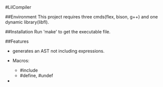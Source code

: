 #LilCompiler

##Environment
This project requires three cmds(flex, bison, g++) and one dynamic library(libfl).

##Installation
Run 'make' to get the executable file.

##Features
- generates an AST not including expressions.
- Macros: 
    - #include
    - #define, #undef

- 
